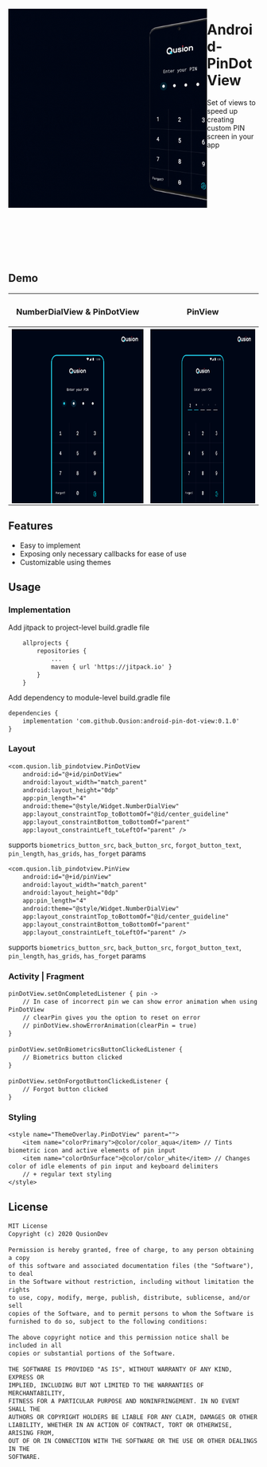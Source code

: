 <p>
<img align="left" width="400" height="400" src="demo.gif" alt="demo" />
<p><h1 align="left">Android-PinDotView</h1></p>
<p>Set of views to speed up creating custom PIN screen in your app </p>
</p>

</br></br></br></br></br></br></br></br></br></br></br></br>

## Demo
<table cellspacing="0" cellpadding="0" >
    <tr>
        <th width="700px" bgcolor="transparent"><h3> NumberDialView & PinDotView </h3></th>
        <th width="700px"><h3> PinView </h3></th>
    </tr>
    <tr>
        <th width="700px"><img src="screen-1.png" alt="screen-1" width="350" height="350" align="center" /></th>
        <th width="700px"><img src="screen-2.png" alt="screen-2" width="350" height="350" align="center" /></th>
    </tr>
</table>


## Features
- Easy to implement
- Exposing only necessary callbacks for ease of use
- Customizable using themes

## Usage
### Implementation
Add jitpack to project-level build.gradle file
```
	allprojects {
		repositories {
			...
			maven { url 'https://jitpack.io' }
		}
	}
```
Add dependency to module-level build.gradle file

```
dependencies {
    implementation 'com.github.Qusion:android-pin-dot-view:0.1.0'
}
```


### Layout
```
<com.qusion.lib_pindotview.PinDotView
    android:id="@+id/pinDotView"
    android:layout_width="match_parent"
    android:layout_height="0dp"
    app:pin_length="4"
    android:theme="@style/Widget.NumberDialView"
    app:layout_constraintTop_toBottomOf="@id/center_guideline"
    app:layout_constraintBottom_toBottomOf="parent"
    app:layout_constraintLeft_toLeftOf="parent" />
```
supports `biometrics_button_src`, `back_button_src`, `forgot_button_text`, `pin_length`, `has_grids`, `has_forget` params

```
<com.qusion.lib_pindotview.PinView
    android:id="@+id/pinView"
    android:layout_width="match_parent"
    android:layout_height="0dp"
    app:pin_length="4"
    android:theme="@style/Widget.NumberDialView"
    app:layout_constraintTop_toBottomOf="@id/center_guideline"
    app:layout_constraintBottom_toBottomOf="parent"
    app:layout_constraintLeft_toLeftOf="parent" />
```
supports `biometrics_button_src`, `back_button_src`, `forgot_button_text`, `pin_length`, `has_grids`, `has_forget` params


### Activity | Fragment
```
pinDotView.setOnCompletedListener { pin ->
    // In case of incorrect pin we can show error animation when using PinDotView
    // clearPin gives you the option to reset on error
    // pinDotView.showErrorAnimation(clearPin = true)
}

pinDotView.setOnBiometricsButtonClickedListener {
    // Biometrics button clicked
}

pinDotView.setOnForgotButtonClickedListener {
    // Forgot button clicked
}
```


### Styling
```
<style name="ThemeOverlay.PinDotView" parent="">
    <item name="colorPrimary">@color/color_aqua</item> // Tints biometric icon and active elements of pin input
    <item name="colorOnSurface">@color/color_white</item> // Changes color of idle elements of pin input and keyboard delimiters
    // + regular text styling
</style>
```

## License
```
MIT License
Copyright (c) 2020 QusionDev

Permission is hereby granted, free of charge, to any person obtaining a copy
of this software and associated documentation files (the "Software"), to deal
in the Software without restriction, including without limitation the rights
to use, copy, modify, merge, publish, distribute, sublicense, and/or sell
copies of the Software, and to permit persons to whom the Software is
furnished to do so, subject to the following conditions:

The above copyright notice and this permission notice shall be included in all
copies or substantial portions of the Software.

THE SOFTWARE IS PROVIDED "AS IS", WITHOUT WARRANTY OF ANY KIND, EXPRESS OR
IMPLIED, INCLUDING BUT NOT LIMITED TO THE WARRANTIES OF MERCHANTABILITY,
FITNESS FOR A PARTICULAR PURPOSE AND NONINFRINGEMENT. IN NO EVENT SHALL THE
AUTHORS OR COPYRIGHT HOLDERS BE LIABLE FOR ANY CLAIM, DAMAGES OR OTHER
LIABILITY, WHETHER IN AN ACTION OF CONTRACT, TORT OR OTHERWISE, ARISING FROM,
OUT OF OR IN CONNECTION WITH THE SOFTWARE OR THE USE OR OTHER DEALINGS IN THE
SOFTWARE.
```

        
